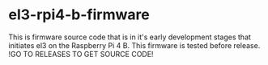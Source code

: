# el3-rpi4-b-firmware
This is firmware source code that is in it's early development stages that initiates el3 on the Raspberry Pi 4 B. This firmware is tested before release. !GO TO RELEASES TO GET SOURCE CODE!

